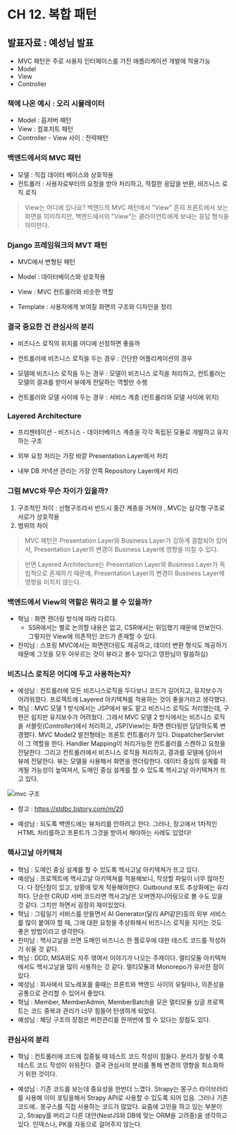 # CH 12. 복합 패턴

## 발표자료 : 예성님 발표

- MVC 패턴은 주로 사용자 인터페이스를 가진 애플리케이션 개발에 적용가능
- Model
- View
- Controller

### 책에 나온 예시 : 오리 시뮬레이터 

- Model : 옵저버 패턴
- View : 컴포지트 패턴
- Controller - View 사이  : 전략패턴


### 백엔드에서의 MVC 패턴
- 모델 : 직접 데이터 베이스와 상호작용
- 컨트롤러 : 사용자로부터의 요청을 받아 처리하고, 적절한 응답을 반환, 비즈니스 로직 로직

>  View는 어디에 있나요?
> 백엔드의 MVC 패턴에서 "View" 흔히 프론트에서 보는 화면을 의미하지만, 백엔드에서의 "View"는 클라이언트에게 보내는 응답 형식을 의미한다.

### Django 프레임워크의 MVT 패턴
- MVC에서 변형된 패턴

- Model : 데이터베이스와 상호작용
- View : MVC 컨트롤러와 비슷한 역할
- Template : 사용자에게 보여질 화면의 구조와 디자인을 정리 

### 결국 중요한 건 관심사의 분리
- 비즈니스 로직의 위치를 어디에 선정하면 좋을까

- 컨트롤러에 비즈니스 로직을 두는 경우 : 간단한 어플리케이션의 경우
- 모델에 비즈니스 로직을 두는 경우 : 모델이 비즈니스 로직을 처리하고, 컨트롤러는 모델의 결과를 받아서 뷰에게 전달하는 역할만 수행
- 컨트롤러와 모델 사이에 두는 경우 : 서비스 계층 (컨트롤러와 모델 사이에 위치)

### Layered Architecture

- 프리젠테이션 - 비즈니스 - 데이터베이스 계층을 각각 독립된 모듈로 개발하고 유지하는 구조

- 외부 요청 처리는 가장 바깥 Presentation Layer에서 처리
- 내부 DB 커넥션 관리는 가장 안쪽 Repository Layer에서 처리  


### 그럼 MVC와 무슨 차이가 있을까?

1. 구조적인 차이 : 선형구조라서 반드시 중간 계층을 거쳐야 , MVC는 삼각형 구조로 서로가 상호작용
2. 범위의 차이 

> MVC 패턴은 Presentation Layer와 Business Layer가 강하게 결합되어 있어서, Presentation Layer의 변경이 Business Layer에 영향을 미칠 수 있다. 

> 반면 Layered Architecture는 Presentation Layer와 Business Layer가 독립적으로 존재하기 때문에, Presentation Layer의 변경이 Business Layer에 영향을 미치지 않는다.


### 백엔드에서 View의 역할은 뭐라고 볼 수 있을까?

- 혁님 : 화면 렌더링 방식에 따라 다르다. 
    - SSR에서는 별로 논의할 내용은 없고, CSR에서는 위임했기 때문에 안보인다. 그렇지만 View에 의존적인 코드가 존재할 수 있다.
- 찬미님 : 스프링 MVC에서는 화면렌더링도 제공하고, 데이터 변환 형식도 제공하기 때문에 그것을 모두 아우르는 것이 뷰라고 볼수 있다(고 영한님이 말씀하심) 

### 비즈니스 로직은 어디에 두고 사용하는지?

- 예성님 : 컨트롤러에 모든 비즈니스로직을 두다보니 코드가 길어지고, 유지보수가 어려워졌다. 프로젝트에 Layered 아키텍쳐를 적용하는 것이 좋을거라고 생각했다.
- 혁님 : MVC 모델 1 방식에서는 JSP에서 뷰도 맡고 비즈니스 로직도 처리했는데, 구현은 쉽지만 유지보수가 어려웠다. 그래서 MVC 모델 2 방식에서는 비즈니스 로직을 서블릿(Controller)에서 처리하고, JSP(View)는 화면 렌더링만 담당하도록 변경했다.  MVC Model2 발전형태는 프론트 컨트롤러가 있다. DispatcherServlet이 그 역할을 한다. Handler Mapping이 처리가능한 컨트롤러를 스캔하고 요청을 전달한다. 그리고 컨트롤러에서 비즈니스 로직을 처리하고, 결과를 모델에 담아서 뷰에 전달한다. 뷰는 모델을 사용해서 화면을 렌더링한다. 데이터 중심의 설계를 하게될 가능성이 높여져서, 도메인 중심 설계를 할 수 있도록 헥사고날 아키텍쳐가 뜨고 있다.  

![mvc 구조](https://terasolunaorg.github.io/guideline/5.0.2.RELEASE/en/_images/RequestLifecycle.png)
- 참고 : https://stdbc.tistory.com/m/20

- 예성님 : 되도록 백엔드에는 뷰처리를 안하려고 한다. 그러나, 장고에서 1차적인 HTML 처리를하고 프론트가 그것을 받아서 해야하는 사례도 있었다!

### 헥사고날 아키텍쳐  

- 혁님 : 도메인 중심 설계를 할 수 있도록 헥사고날 아키텍쳐가 뜨고 있다.  
- 예성님 : 프로젝트에 헥사고날 아키텍쳐를 적용해보니, 작성할 파일이 너무 많아진다. 다 장단점이 있고, 상황에 맞게 적용해야한다. Outbound 포트 추상화에는 유리하다. 단순한 CRUD 서버 코드라면 헥사고날은 오버엔지니어링으로 볼 수도 있을 것 같다. 그치만 하면서 굉장히 재미있었다.  
- 혁님 : 그림일기 서비스를 만들면서 AI Generator(달리 API같은)등의 외부 서비스를 많이 붙여야 할 때, 그에 대한 요청을 추상화해서 비즈니스 로직을 지키는 것도 좋은 방법이라고 생각한다.  
- 찬미님 : 헥사고날을 쓰면 도메인 비즈니스 한 플로우에 대한 테스트 코드를 작성하기 쉬울 것 같다. 
- 혁님 : DDD, MSA와도 자주 엮여서 이야기가 나오는 주제이다. 멀티모듈 아키텍쳐에서도 헥사고날을 많이 사용하는 것 같다. 
멀티모듈과 Monorepo가 유사한 점이 있다. 
- 예성님 : 회사에서 모노레포를 쓸때는 프론트와 백엔드 사이의 유틸이나, 의존성을 공통으로 관리할 수 있어서 좋았다. 
- 혁님 : Member, MemberAdmin, MemberBatch을 모은 멀티모듈 싱글 프로젝트는 코드 중복과 관리가 너무 힘들어 탄생하게 되었다.  
- 예성님 : 해당 구조의 장점은 버전관리를 한꺼번에 할 수 있다는 장점도 있다.  

### 관심사의 분리  

- 혁님 :  컨트롤러에 코드에 집중될 때 테스트 코드 작성이 힘들다. 분리가 잘될 수록 테스트 코드 작성이 쉬워진다. 결국 관심사의 분리를 통해 변경의 영향을 최소화하기 위한 것이다.  

- 예성님 : 기존 코드를 보는데 중요성을 한번더 느꼈다. Strapy는 몽구스 라이브러리를 사용해 이미 포팅을해서 Strapy API로 사용할 수 있도록 되어 있음. 그러나 기존 코드에.. 몽구스를 직접 사용하는 코드가 많았다. 요즘에 고민을 하고 있는 부분이고, Strapy를 버리고 다른 대안(NestJS와 DB에 맞는 ORM을 고려중)을 생각하고 있다. 인덱스나, PK를 자동으로 걸어주지 않는다.  
